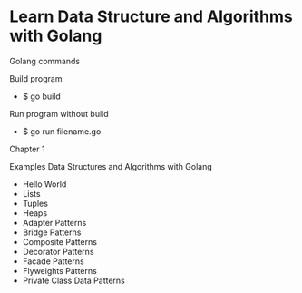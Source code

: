 # Learn Data Structure and Algorithms with Golang

Golang commands

Build program
 * $ go build

Run program without build
 * $ go run filename.go


Chapter 1

Examples Data Structures and Algorithms with Golang

 * Hello World
 * Lists
 * Tuples
 * Heaps
 * Adapter Patterns
 * Bridge Patterns
 * Composite Patterns
 * Decorator Patterns
 * Facade Patterns
 * Flyweights Patterns
 * Private Class Data Patterns